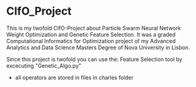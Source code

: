 # CIfO_Project
This is my twofold CIfO-Project about Particle Swarm Neural Network Weight Optimization and Genetic Feature Selection.
It was a graded Computational Informatics for Optimization project of my Advanced Analytics and Data Science Masters Degree of Nova University in Lisbon.

Since this project is twofold you can use the:
  Feature Selection tool by excecuting "Genetic_Algo.py"
   - all operators are stored in files in charles folder
